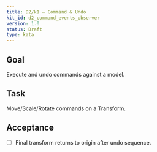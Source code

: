 ```yaml
---
title: D2/k1 — Command & Undo
kit_id: d2_command_events_observer
version: 1.0
status: Draft
type: kata
---
```

## Goal
Execute and undo commands against a model.
## Task
Move/Scale/Rotate commands on a Transform.
## Acceptance
- [ ] Final transform returns to origin after undo sequence.